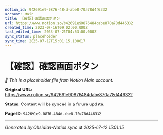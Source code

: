 ```yaml
---
notion_id: 942691e9-0876-484d-abe8-70a78d446332
account: Main
title: 【確認】確認画面ボタン
url: https://www.notion.so/942691e90876484dabe870a78d446332
created_time: 2023-07-16T09:02:00.000Z
last_edited_time: 2023-07-25T04:53:00.000Z
sync_status: placeholder
sync_time: 2025-07-12T15:01:15.100017
---
```


# 【確認】確認画面ボタン

*🔄 This is a placeholder file from Notion Main account.*

**Original URL**: https://www.notion.so/942691e90876484dabe870a78d446332

**Status**: Content will be synced in a future update.

**Page ID**: `942691e9-0876-484d-abe8-70a78d446332`

---

*Generated by Obsidian-Notion sync at 2025-07-12 15:01:15*
